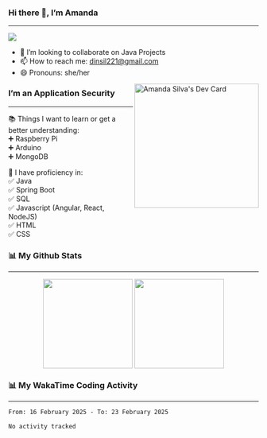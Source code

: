 ### Hi there 👋, I’m Amanda
______________________________________________________________________________________________
![](https://komarev.com/ghpvc/?username=amanda-dasilva)

- 👯 I’m looking to collaborate on Java Projects
- 📫 How to reach me: dinsil221@gmail.com
- 😄 Pronouns: she/her

<a href="https://app.daily.dev/amandasilva"><img align="right" src="https://api.daily.dev/devcards/1570c08eeb544cb499dd79d3e26fd8c9.png?r=clu" width="250" alt="Amanda Silva's Dev Card"/></a>






### I’m an Application Security
______________________________________________________________________________________________

📚 Things I want to learn or get a better understanding:<br />
   :heavy_plus_sign: Raspberry Pi<br />
   :heavy_plus_sign: Arduino<br />
   :heavy_plus_sign: MongoDB<br />
 
 🎉 I have proficiency in:<br />
   :white_check_mark: Java<br />
   :white_check_mark: Spring Boot<br />
   :white_check_mark: SQL<br />
   :white_check_mark: Javascript (Angular, React, NodeJS)<br />
   :white_check_mark: HTML<br />
   :white_check_mark: CSS<br />
 
 
### 📊 My Github Stats
______________________________________________________________________________________________
<p align="center">
<img height="180em" src="https://github-readme-stats.vercel.app/api?username=amanda-dasilva&show_icons=true&theme=dark" align = "center"/>
<img height="180em" src="https://github-readme-stats.vercel.app/api/top-langs/?username=amanda-dasilva&layout=compact&theme=dark" align = "center"/>
</p>


### 📊 My WakaTime Coding Activity
______________________________________________________________________________________________
<!--START_SECTION:waka-->

```txt
From: 16 February 2025 - To: 23 February 2025

No activity tracked
```

<!--END_SECTION:waka-->





<!--
**amanda-dasilva/amanda-dasilva** is a ✨ _special_ ✨ repository because its `README.md` (this file) appears on your GitHub profile.

Here are some ideas to get you started:

- 🔭 I’m currently working on ...
- 🌱 I’m currently learning ...
- 👯 I’m looking to collaborate on ...
- 🤔 I’m looking for help with ...
- 💬 Ask me about ...
- 📫 How to reach me: ...
- 😄 Pronouns: ...
- ⚡ Fun fact: ...
-->
